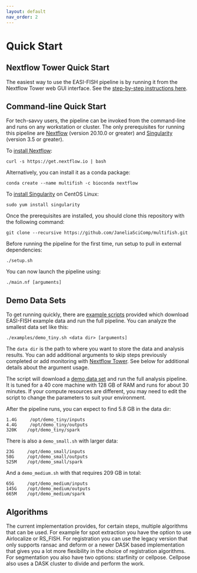 ```yaml
---
layout: default
nav_order: 2
---
```


# Quick Start

## Nextflow Tower Quick Start

The easiest way to use the EASI-FISH pipeline is by running it from the Nextflow Tower web GUI interface. See the [step-by-step instructions here](tower/NextflowTower.html).

## Command-line Quick Start

For tech-savvy users, the pipeline can be invoked from the command-line and runs on any workstation or cluster. The only prerequisites for running this pipeline are [Nextflow](https://www.nextflow.io) (version 20.10.0 or greater) and [Singularity](https://sylabs.io) (version 3.5 or greater).

To [install Nextflow](https://www.nextflow.io/docs/latest/getstarted.html):

    curl -s https://get.nextflow.io | bash

Alternatively, you can install it as a conda package:

    conda create --name multifish -c bioconda nextflow

To [install Singularity](https://sylabs.io/guides/3.7/admin-guide/installation.html) on CentOS Linux:

    sudo yum install singularity

Once the prerequisites are installed, you should clone this repository with the following command:

    git clone --recursive https://github.com/JaneliaSciComp/multifish.git

Before running the pipeline for the first time, run setup to pull in external dependencies:

    ./setup.sh

You can now launch the pipeline using:

    ./main.nf [arguments]

## Demo Data Sets

To get running quickly, there are [example scripts](https://github.com/JaneliaSciComp/multifish/tree/master/examples) provided which download EASI-FISH example data and run the full pipeline. You can analyze the smallest data set like this:

    ./examples/demo_tiny.sh <data dir> [arguments]

The `data dir` is the path to where you want to store the data and analysis results. You can add additional arguments to skip steps previously completed or add monitoring with [Nextflow Tower](https://tower.nf). See below for additional details about the argument usage.

The script will download a [demo data set](https://doi.org/10.25378/janelia.c.5276708.v1) and run the full analysis pipeline. It is tuned for a 40 core machine with 128 GB of RAM and runs for about 30 minutes. If your compute resources are different, you may need to edit the script to change the parameters to suit your environment.

After the pipeline runs, you can expect to find 5.8 GB in the data dir:

    1.4G     /opt/demo_tiny/inputs
    4.4G     /opt/demo_tiny/outputs
    320K    /opt/demo_tiny/spark

There is also a `demo_small.sh` with larger data:

    23G     /opt/demo_small/inputs
    58G     /opt/demo_small/outputs
    525M    /opt/demo_small/spark

And a `demo_medium.sh` with that requires 209 GB in total:

    65G     /opt/demo_medium/inputs
    145G    /opt/demo_medium/outputs
    665M    /opt/demo_medium/spark

## Algorithms

The current implementation provides, for certain steps, multiple algorithms that can be used. For example for spot extraction you have the option to use Airlocalize or RS_FISH. For registration you can use the legacy version that only supports ransac and deform or a newer DASK based implementation that gives you a lot more flexibility in the choice of registration algorithms. For segmentation you also have two options: starfinity or cellpose. Cellpose also uses a DASK cluster to divide and perform the work.